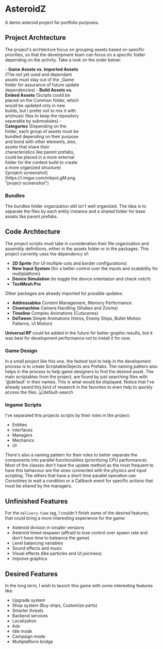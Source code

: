# AsteroidZ
A demo asteroid project for portfolio purposes.

## Project Archtecture
The project's archtecture focus on grouping assets based on specific priorities, so that the development team can focus on a specific folder depending on the activity.
Take a look on the order below:
<div style="-webkit-column-count: 2; -moz-column-count: 2; column-count: 2; -webkit-column-rule: 1px dotted #e0e0e0; -moz-column-rule: 1px dotted #e0e0e0; column-rule: 1px dotted #e0e0e0;">
    <div style="display: inline-block;">
        - <b>Game Assets vs. Imported Assets</b> (The not yet used and dependant assets must stay out of the _Game folder for assurance of future update dependencies)
- <b>Build Assets vs. Embed Assets</b> (Scripts could be placed on the Common folder, which would be updated only in new builds, but I prefer not to mix it with art/music files to keep the repository separable by submodules)
- <b>Categories</b> (Depending on the folder, each group of assets must be bundled depending on their purpose and bond with other elements, also, assets that share their characteristics like parent prefabs, could be placed in a more external folder for the content build to create a more organized structure)
    </div>
    <div style="display: inline-block;">
        ![project-screenshot](https://i.imgur.com/mbpoLgM.png "project-screenshot")
    </div>
</div>

### Bundles
The bundles folder organization still isn't well organized. The idea is to separate the files by each entity instance and a shared folder for base assets like parent prefabs.

## Code Archtecture
The project scripts must take in consideration their file organization and assembly definitions, either in the assets folder or in the packages.
This project currently uses the dependency of:
- <b>2D Sprite</b> (for UI multiple cuts and border configurations)
- <b>New Input System</b> (for a better control over the inputs and scalability for multiplatform)
- <b>Device Simulation</b> (to toggle the device orientation and check notch)
- <b>TextMesh Pro</b>

Other packages are already imported for possible updates:
- <b>Addressables</b> Content Management, Memory Performance
- <b>Cinemachine</b> Camera Handling (Shakes and Zooms)
- <b>Timeline</b> Complex Animations (Cutscenes)
- <b>DoTween</b> Simple Animations (Intros, Enemy Ships, Bullet Motion Patterns, UI Motion)

<b>Universal RP</b> could be added in the future for better graphic results, but it was best for development performance not to install it for now.

### Game Design 
In a small project like this one, the fastest tool to help in the development process is to create ScriptableObjects ans Prefabs.
The naming pattern also helps in the process to help game designers to find the desired asset. The main scriptables from the project, are found by just searching files with '@default' in their names. This is what would be displayed. Notice that I've already saved this kind of research in the favorites to even help to quickly access the files.
![default-search](https://i.imgur.com/x9Eg97g.png "default-search")

### Ingame Scripts
I've separated this projects scripts by their roles in the project:
- Entities
- Interfaces
- Managers
- Mechanics
- UI

There's also a naming pattern for their roles to better separate the components into parallel functionalities (prioritizing CPU performance). Most of the classes don't have the update method as the most frequent to have this behaviour are the ones connected with the physics and input scripting. The others that have a short time parallel operation use Coroutines to wait a condition or a Callback event for specific actions that must be shared by the managers.

## Unfinished Features
For the `delivery-time` tag, I couldn't finish some of the desired features, that could bring a more interesting experience for the game:
- Asteroid division in smaller versions
- Asteroid timed respawn (affraid to lose control over spawn rate and don't have time to baleance the game)
- Level balancing variables
- Sound effects and music
- Visual effects (like particles and UI juiciness)
- Improve graphics
  
## Desired Features
In the long term, I wish to launch this game with some interesting features like:
- Upgrade system
- Shop system (Buy ships, Customize parts)
- Smarter threats
- Backend services
- Localization
- Ads
- Idle mode
- Campaign mode
- Multiplatform bridge